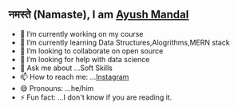 ## नमस्ते (Namaste), I am [Ayush Mandal](http://www.instagram.com/aayyusssh)



- 🔭 I’m currently working on my course
- 🌱 I’m currently learning Data Structures,Alogrithms,MERN stack
- 👯 I’m looking to collaborate on open source
- 🤔 I’m looking for help with data science
- 💬 Ask me about ...Soft Skills
- 📫 How to reach me: ...[Instagram](www.instagram.com/aayyusssh)
- 😄 Pronouns: ...he/him
- ⚡ Fun fact: ...I don't know if you are reading it.

